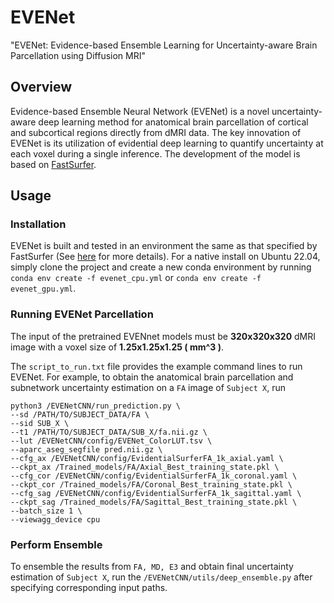 # EVENet
"EVENet: Evidence-based Ensemble Learning for Uncertainty-aware Brain Parcellation using Diffusion MRI"
## Overview
Evidence-based Ensemble Neural Network (EVENet) is a novel uncertainty-aware deep learning method for anatomical brain parcellation of cortical and subcortical regions directly from dMRI data. The key innovation of EVENet is its utilization of evidential deep learning to quantify uncertainty at each voxel during a single inference. The development of the model is based on [FastSurfer](https://github.com/Deep-MI/FastSurfer/tree/dev).
## Usage
### Installation
EVENet is built and tested in an environment the same as that specified by FastSurfer (See [here](https://github.com/Deep-MI/FastSurfer/blob/dev/doc/overview/INSTALL.md#native-ubuntu-2004-or-ubuntu-2204) for more details). For a native install on Ubuntu 22.04, simply clone the project and create a new conda environment by running `conda env create -f evenet_cpu.yml` or `conda env create -f evenet_gpu.yml`.

### Running EVENet Parcellation

The input of the pretrained EVENnet models must be **320x320x320** dMRI image with a voxel size of **1.25x1.25x1.25 \( mm^3 \)**.

The `script_to_run.txt` file provides the example command lines to run EVENet. For example, to obtain the anatomical brain parcellation and subnetwork uncertainty estimation on a `FA` image of `Subject X`, run

```
python3 /EVENetCNN/run_prediction.py \
--sd /PATH/TO/SUBJECT_DATA/FA \
--sid SUB_X \
--t1 /PATH/TO/SUBJECT_DATA/SUB_X/fa.nii.gz \
--lut /EVENetCNN/config/EVENet_ColorLUT.tsv \
--aparc_aseg_segfile pred.nii.gz \
--cfg_ax /EVENetCNN/config/EvidentialSurferFA_1k_axial.yaml \
--ckpt_ax /Trained_models/FA/Axial_Best_training_state.pkl \
--cfg_cor /EVENetCNN/config/EvidentialSurferFA_1k_coronal.yaml \
--ckpt_cor /Trained_models/FA/Coronal_Best_training_state.pkl \
--cfg_sag /EVENetCNN/config/EvidentialSurferFA_1k_sagittal.yaml \
--ckpt_sag /Trained_models/FA/Sagittal_Best_training_state.pkl \
--batch_size 1 \
--viewagg_device cpu
```
### Perform Ensemble

To ensemble the results from `FA, MD, E3` and obtain final uncertainty estimation of `Subject X`, run the `/EVENetCNN/utils/deep_ensemble.py` after specifying corresponding input paths.
